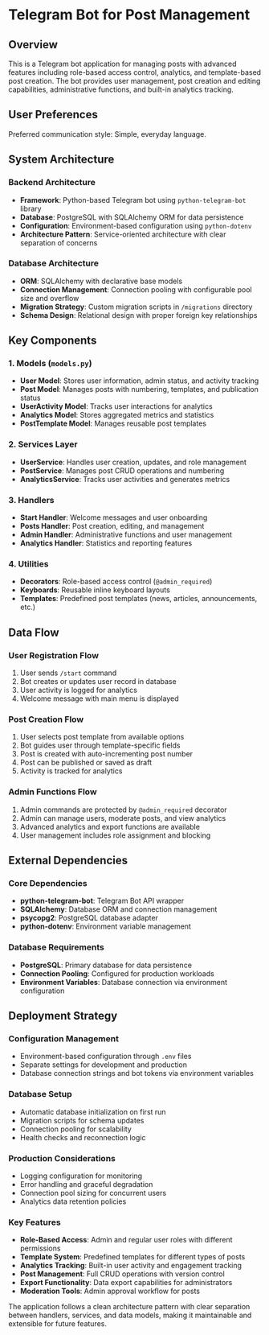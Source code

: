# Telegram Bot for Post Management

## Overview

This is a Telegram bot application for managing posts with advanced features including role-based access control, analytics, and template-based post creation. The bot provides user management, post creation and editing capabilities, administrative functions, and built-in analytics tracking.

## User Preferences

Preferred communication style: Simple, everyday language.

## System Architecture

### Backend Architecture
- **Framework**: Python-based Telegram bot using `python-telegram-bot` library
- **Database**: PostgreSQL with SQLAlchemy ORM for data persistence
- **Configuration**: Environment-based configuration using `python-dotenv`
- **Architecture Pattern**: Service-oriented architecture with clear separation of concerns

### Database Architecture
- **ORM**: SQLAlchemy with declarative base models
- **Connection Management**: Connection pooling with configurable pool size and overflow
- **Migration Strategy**: Custom migration scripts in `/migrations` directory
- **Schema Design**: Relational design with proper foreign key relationships

## Key Components

### 1. Models (`models.py`)
- **User Model**: Stores user information, admin status, and activity tracking
- **Post Model**: Manages posts with numbering, templates, and publication status
- **UserActivity Model**: Tracks user interactions for analytics
- **Analytics Model**: Stores aggregated metrics and statistics
- **PostTemplate Model**: Manages reusable post templates

### 2. Services Layer
- **UserService**: Handles user creation, updates, and role management
- **PostService**: Manages post CRUD operations and numbering
- **AnalyticsService**: Tracks user activities and generates metrics

### 3. Handlers
- **Start Handler**: Welcome messages and user onboarding
- **Posts Handler**: Post creation, editing, and management
- **Admin Handler**: Administrative functions and user management
- **Analytics Handler**: Statistics and reporting features

### 4. Utilities
- **Decorators**: Role-based access control (`@admin_required`)
- **Keyboards**: Reusable inline keyboard layouts
- **Templates**: Predefined post templates (news, articles, announcements, etc.)

## Data Flow

### User Registration Flow
1. User sends `/start` command
2. Bot creates or updates user record in database
3. User activity is logged for analytics
4. Welcome message with main menu is displayed

### Post Creation Flow
1. User selects post template from available options
2. Bot guides user through template-specific fields
3. Post is created with auto-incrementing post number
4. Post can be published or saved as draft
5. Activity is tracked for analytics

### Admin Functions Flow
1. Admin commands are protected by `@admin_required` decorator
2. Admin can manage users, moderate posts, and view analytics
3. Advanced analytics and export functions are available
4. User management includes role assignment and blocking

## External Dependencies

### Core Dependencies
- **python-telegram-bot**: Telegram Bot API wrapper
- **SQLAlchemy**: Database ORM and connection management
- **psycopg2**: PostgreSQL database adapter
- **python-dotenv**: Environment variable management

### Database Requirements
- **PostgreSQL**: Primary database for data persistence
- **Connection Pooling**: Configured for production workloads
- **Environment Variables**: Database connection via environment configuration

## Deployment Strategy

### Configuration Management
- Environment-based configuration through `.env` files
- Separate settings for development and production
- Database connection strings and bot tokens via environment variables

### Database Setup
- Automatic database initialization on first run
- Migration scripts for schema updates
- Connection pooling for scalability
- Health checks and reconnection logic

### Production Considerations
- Logging configuration for monitoring
- Error handling and graceful degradation
- Connection pool sizing for concurrent users
- Analytics data retention policies

### Key Features
- **Role-Based Access**: Admin and regular user roles with different permissions
- **Template System**: Predefined templates for different types of posts
- **Analytics Tracking**: Built-in user activity and engagement tracking
- **Post Management**: Full CRUD operations with version control
- **Export Functionality**: Data export capabilities for administrators
- **Moderation Tools**: Admin approval workflow for posts

The application follows a clean architecture pattern with clear separation between handlers, services, and data models, making it maintainable and extensible for future features.